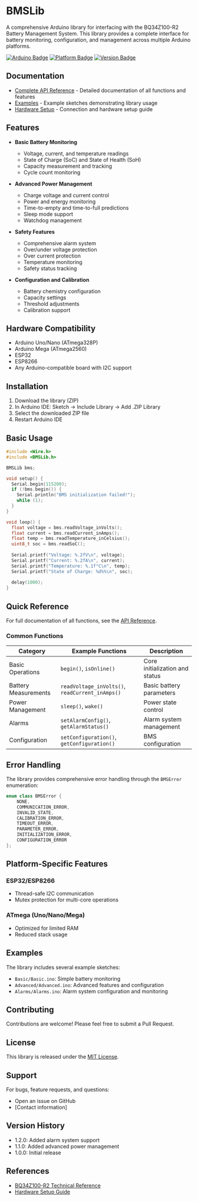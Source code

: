 # BMSLib

A comprehensive Arduino library for interfacing with the BQ34Z100-R2 Battery Management System. This library provides a complete interface for battery monitoring, configuration, and management across multiple Arduino platforms.

[![Arduino Badge](https://img.shields.io/badge/Arduino-Library-blue)]()
[![Platform Badge](https://img.shields.io/badge/Platform-ESP32%20%7C%20ESP8266%20%7C%20Arduino-green)]()
[![Version Badge](https://img.shields.io/badge/Version-1.2.0-blue)]()

## Documentation

- [Complete API Reference](docs/APIReference.md) - Detailed documentation of all functions and features
- [Examples](examples/) - Example sketches demonstrating library usage
- [Hardware Setup](docs/Hardware.md) - Connection and hardware setup guide

## Features

- **Basic Battery Monitoring**
  - Voltage, current, and temperature readings
  - State of Charge (SoC) and State of Health (SoH)
  - Capacity measurement and tracking
  - Cycle count monitoring

- **Advanced Power Management**
  - Charge voltage and current control
  - Power and energy monitoring
  - Time-to-empty and time-to-full predictions
  - Sleep mode support
  - Watchdog management

- **Safety Features**
  - Comprehensive alarm system
  - Over/under voltage protection
  - Over current protection
  - Temperature monitoring
  - Safety status tracking

- **Configuration and Calibration**
  - Battery chemistry configuration
  - Capacity settings
  - Threshold adjustments
  - Calibration support

## Hardware Compatibility

- Arduino Uno/Nano (ATmega328P)
- Arduino Mega (ATmega2560)
- ESP32
- ESP8266
- Any Arduino-compatible board with I2C support

## Installation

1. Download the library (ZIP)
2. In Arduino IDE: Sketch -> Include Library -> Add .ZIP Library
3. Select the downloaded ZIP file
4. Restart Arduino IDE

## Basic Usage

```cpp
#include <Wire.h>
#include <BMSLib.h>

BMSLib bms;

void setup() {
  Serial.begin(115200);
  if (!bms.begin()) {
    Serial.println("BMS initialization failed!");
    while (1);
  }
}

void loop() {
  float voltage = bms.readVoltage_inVolts();
  float current = bms.readCurrent_inAmps();
  float temp = bms.readTemperature_inCelsius();
  uint8_t soc = bms.readSoC();
  
  Serial.printf("Voltage: %.2fV\n", voltage);
  Serial.printf("Current: %.2fA\n", current);
  Serial.printf("Temperature: %.1f°C\n", temp);
  Serial.printf("State of Charge: %d%%\n", soc);
  
  delay(1000);
}
```

## Quick Reference

For full documentation of all functions, see the [API Reference](docs/APIReference.md).

### Common Functions
| Category | Example Functions | Description |
|----------|------------------|-------------|
| Basic Operations | `begin()`, `isOnline()` | Core initialization and status |
| Battery Measurements | `readVoltage_inVolts()`, `readCurrent_inAmps()` | Basic battery parameters |
| Power Management | `sleep()`, `wake()` | Power state control |
| Alarms | `setAlarmConfig()`, `getAlarmStatus()` | Alarm system management |
| Configuration | `setConfiguration()`, `getConfiguration()` | BMS configuration |

## Error Handling

The library provides comprehensive error handling through the `BMSError` enumeration:

```cpp
enum class BMSError {
    NONE,
    COMMUNICATION_ERROR,
    INVALID_STATE,
    CALIBRATION_ERROR,
    TIMEOUT_ERROR,
    PARAMETER_ERROR,
    INITIALIZATION_ERROR,
    CONFIGURATION_ERROR
};
```

## Platform-Specific Features

### ESP32/ESP8266
- Thread-safe I2C communication
- Mutex protection for multi-core operations

### ATmega (Uno/Nano/Mega)
- Optimized for limited RAM
- Reduced stack usage

## Examples

The library includes several example sketches:
- `Basic/Basic.ino`: Simple battery monitoring
- `Advanced/Advanced.ino`: Advanced features and configuration
- `Alarms/Alarms.ino`: Alarm system configuration and monitoring

## Contributing

Contributions are welcome! Please feel free to submit a Pull Request.

## License

This library is released under the [MIT License](LICENSE).

## Support

For bugs, feature requests, and questions:
- Open an issue on GitHub
- [Contact information]

## Version History

- 1.2.0: Added alarm system support
- 1.1.0: Added advanced power management
- 1.0.0: Initial release

## References

- [BQ34Z100-R2 Technical Reference](https://www.ti.com/product/BQ34Z100-R2)
- [Hardware Setup Guide](docs/Hardware.md)
